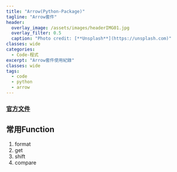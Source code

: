 ```yaml
---
title: "Arrow(Python-Package)"
tagline: "Arrow套件"
header:
  overlay_image: /assets/images/headerIMG01.jpg
  overlay_filter: 0.5
  caption: "Photo credit: [**Unsplash**](https://unsplash.com)"
classes: wide
categories:
  - Code-程式
excerpt: "Arrow套件使用紀錄"
classes: wide
tags:
  - code
  - python
  - arrow
---
```


### [官方文件](https://arrow.readthedocs.io/en/stable/)

## 常用Function

1. format
2. get
3. shift
4. compare

<!--stackedit_data:
eyJoaXN0b3J5IjpbMjg5Mzc5MjEyXX0=
-->